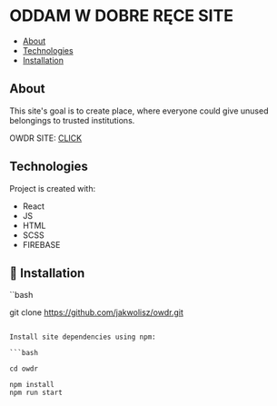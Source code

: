 # ODDAM W DOBRE RĘCE SITE
* [About](#about)
* [Technologies](#technologies)
* [Installation](#-installation)
## About
This site's goal is to create place, where everyone could give unused belongings to trusted institutions.

OWDR SITE: [CLICK](https://jakwolisz.github.io/owdr/)

## Technologies

Project is created with:
- React
- JS 
- HTML
- SCSS
- FIREBASE

## 🔧 Installation

``bash

git clone https://github.com/jakwolisz/owdr.git

```

Install site dependencies using npm:

```bash

cd owdr

npm install
npm run start

```

